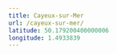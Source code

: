 ```yaml
---
title: Cayeux-sur-Mer
url: /cayeux-sur-mer/
latitude: 50.179200400000006
longitude: 1.4933839
---
```

